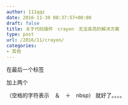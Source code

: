 ```yaml
---
author: 111qqz
date: 2016-11-30 08:37:57+00:00
draft: false
title: 关于代码插件　crayon　无法高亮的解决方案
type: post
url: /2016/11/crayon/
categories:
- 其他
---
```


在最后一个标签　

加上两个



（空格的字符表示　＆　＋　nbsp）
就好了。。。。

